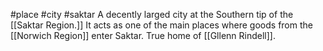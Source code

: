 #place #city #saktar 
A decently larged city at the Southern tip of the [[Saktar Region.]] It acts as one of the main places where goods from the [[Norwich Region]] enter Saktar.
True home of [[Gllenn Rindell]]. 